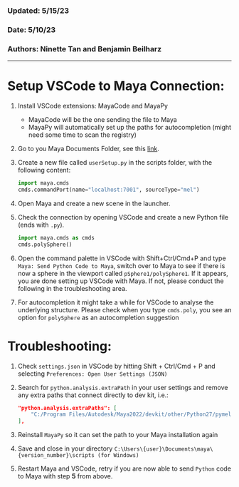 ### Updated: 5/15/23  
### Date: 5/10/23  
### Authors: Ninette Tan and Benjamin Beilharz
---

# Setup VSCode to Maya Connection:
1. Install VSCode extensions: MayaCode and MayaPy
	- MayaCode will be the one sending the file to Maya
	- MayaPy will automatically set up the paths for autocompletion (might need some time to scan the registry)

2. Go to you Maya Documents Folder, see this [link](https://help.autodesk.com/view/MAYAUL/2023/ENU/?guid=GUID-228CCA33-4AFE-4380-8C3D-18D23F7EAC72). 
3. Create a new file called `userSetup.py` in the scripts folder, with the following content:
	```python
	import maya.cmds
   	cmds.commandPort(name="localhost:7001", sourceType="mel")
	```
4. Open Maya and create a new scene in the launcher.
5. Check the connection by opening VSCode and create a new Python file (ends with `.py`).
	```python
	import maya.cmds as cmds
	cmds.polySphere()
	```
6. Open the command palette in VSCode with Shift+Ctrl/Cmd+P and type `Maya: Send Python Code to Maya`, switch over to Maya to see if there is now a sphere in the viewport called `pSphere1/polySphere1`. If it appears, you are done setting up VSCode with Maya. If not, please conduct the following in the troubleshooting area.
7. For autocompletion it might take a while for VSCode to analyse the underlying structure. Please check when you type `cmds.poly`, you see an option for `polySphere` as an autocompletion suggestion



# Troubleshooting:
1. Check `settings.json` in VSCode by hitting Shift + Ctrl/Cmd + P and selecting `Preferences: Open User Settings (JSON)`
2. Search for `python.analysis.extraPath` in your user settings and remove any extra paths that connect directly to dev kit, i.e.:
	```json
	"python.analysis.extraPaths": [
        "C:/Program Files/Autodesk/Maya2022/devkit/other/Python27/pymel/extras/completion/py/maya/api"
	],
	```
3. Reinstall `MayaPy` so it can set the path to your Maya installation again

4. Save and close in your directory `C:\Users\{user}\Documents\maya\{version_number}\scripts (for Windows)`
5. Restart Maya and VSCode, retry if you are now able to send `Python` code to Maya with step **5** from above.
